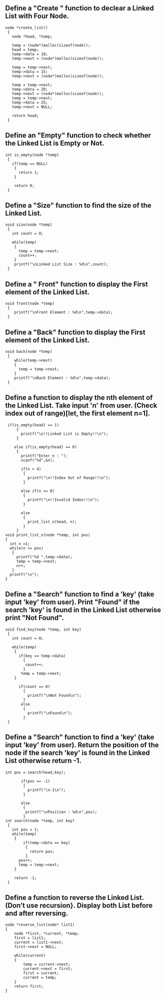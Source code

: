 ## Define a "Create " function to declear a Linked List with Four Node.

```
node *create_list()
 {
   node *head, *temp;

   temp = (node*)malloc(sizeof(node));
   head = temp;
   temp->data = 10;
   temp->next = (node*)malloc(sizeof(node));

   temp = temp->next;
   temp->data = 15;
   temp->next = (node*)malloc(sizeof(node));

   temp = temp->next;
   temp->data = 20;
   temp->next = (node*)malloc(sizeof(node));
   temp = temp->next;
   temp->data = 25;
   temp->next = NULL;

   return head;
 }
 ```


## Define an "Empty" function to check whether the Linked List is Empty or Not.

```
int is_empty(node *temp)
 {
   if(temp == NULL)
    {
      return 1;
    }

    return 0;
 }
 ```


## Define a "Size" function to find the size of the Linked List.

```
void size(node *temp)
 {
   int count = 0;

   while(temp)
    {
      temp = temp->next;
      count++;
    }
    printf("\nLinked List Size : %d\n",count);
 }
 ```


## Define a " Front" function to display the First element of the Linked List.

```
void front(node *temp)
 {
    printf("\nFront Element : %d\n",temp->data);
 }
 ```


## Define a "Back" function to display the First element of the Linked List.

```
void back(node *temp)
 {
    while(temp->next)
    {
      temp = temp->next;
    }
    printf("\nBack Element : %d\n",temp->data);
 }
 ```


## Define a function to display the nth element of the Linked List. Take input 'n' from user. (Check index out of range)[let, the first element n=1].

```
 if(is_empty(head) == 1)
     {
       printf("\n!!Linked List is Empty!!\n");
     }

    else if(is_empty(head) == 0)
     {
       printf("Enter n : ");
       scanf("%d",&n);

       if(n > 4)
        {
          printf("\n!!Index Out of Range!!\n");
        }

       else if(n <= 0)
        {
          printf("\n!!Invalid Index!!\n");
        }

       else
        {
          print_list_n(head, n);
        }
     }
void print_list_n(node *temp, int pos)
{
  int n =1;
  while(n <= pos)
   {
     printf("%d ",temp->data);
     temp = temp->next;
     n++;
   }
  printf("\n");
}
```


## Define a "Search" function to find a 'key' (take input 'key' from user). Print "Found" if the search 'key' is found in the Linked List otherwise print "Not Found".

```
void find_key(node *temp, int key)
 {
   int count = 0;

   while(temp)
    {
      if(key == temp->data)
        {
         count++;
        }
       temp = temp->next;
    }

      if(count == 0)
        {
          printf("\nNot Found\n");
        }
       else
        {
          printf("\nFound\n");
        }
 }
 ```


## Define a "Search" function to find a 'key' (take input 'key' from user). Return the position of the node if the search 'key' is found in the Linked List otherwise return -1.

```
int pos = search(head,key);

       if(pos == -1)
        {
          printf("\n-1\n");
        }

       else
        {
         printf("\nPosition : %d\n",pos);
        }
int search(node *temp, int key)
 {
   int pos = 1;
   while(temp)
    {
        if(temp->data == key)
         {
           return pos;
         }
      pos++;
      temp = temp->next;
    }

    return -1;
 }
 ```


## Define a function to reverse the Linked List.(Don’t use recursion}. Display both List before and after reversing.

```
node *reverse_list(node* list1)
{
    node *first, *current, *temp;
    first = list1;
    current = list1->next;
    first->next = NULL;

    while(current)
    {
        temp = current->next;
        current->next = first;
        first = current;
        current = temp;
    }
    return first;
}
```
